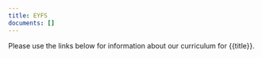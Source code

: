 ```yaml
---
title: EYFS
documents: []
---
```


Please use the links below for information about our curriculum for {{title}}.
